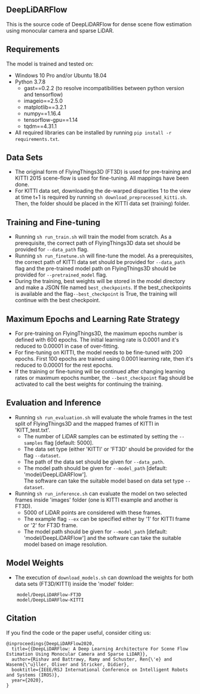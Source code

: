 ## DeepLiDARFlow
This is the source code of DeepLiDARFlow for dense scene flow estimation using monocular camera and sparse LiDAR.

## Requirements
The model is trained and tested on:  
- Windows 10 Pro and/or Ubuntu 18.04
- Python 3.7.8
    - gast==0.2.2 (to resolve incompatibilities between python version and tensorflow)
    - imageio==2.5.0
    - matplotlib==3.2.1
    - numpy==1.16.4
    - tensorflow-gpu==1.14
    - tqdm==4.31.1
- All required libraries can be installed by running `pip install -r requirements.txt`.

## Data Sets
- The original form of FlyingThings3D (FT3D) is used for pre-training and KITTI 2015 scene-flow is used for fine-tuning. All mappings have been done.
- For KITTI data set, downloading the de-warped disparities 1 to the view at time t+1 is required by running `sh download_preprocessed_kitti.sh`. 
Then, the folder should be placed in the KITTI data set (training) folder.

## Training and Fine-tuning
- Running `sh run_train.sh` will train the model from scratch. As a prerequisite, the correct path of FlyingThings3D data set should be provided for `--data_path` flag.
- Running `sh run_finetune.sh` will fine-tune the model. As a prerequisites, the correct path of KITTI data set should be provided for `--data_path` flag and 
  the pre-trained model path on FlyingThings3D should be provided for `--pretrained_model` flag.  
- During the training, best weights will be stored in the model directory and make a JSON file named `best_checkpoints`. If the best_checkpoints is available and 
  the flag`--best_checkpoint` is True, the training will continue with the best checkpoint.
 
## Maximum Epochs and Learning Rate Strategy
- For pre-training on FlyingThings3D, the maximum epochs number is defined with 600 epochs. The initial learning rate is 0.0001 and it's reduced to 0.00001 in case of over-fitting.
- For fine-tuning on KITTI, the model needs to be fine-tuned with 200 epochs. First 100 epochs are trained using 0.0001 learning rate, then it's reduced to 0.00001 for the rest epochs.
- If the training or fine-tuning will be continued after changing learning rates or maximum epochs number, the `--best_checkpoint` flag should be activated to call the best weights for continuing the training.  

## Evaluation and Inference
- Running `sh run_evaluation.sh` will evaluate the whole frames in the test split of FlyingThings3D and the mapped frames of KITTI in 'KITT_test.txt'.  
    - The number of LiDAR samples can be estimated by setting the `--samples` flag [default: 5000]. 
    - The data set type (either 'KITTI' or 'FT3D' should be provided for the flag `--dataset`.
    - The path of the data set should be given for `--data_path`.
    - The model path should be given for `--model_path` [default: 'model/DeepLiDARFlow'].      
      The software can take the suitable model based on data set type `--dataset`.
- Running `sh run_inference.sh` can evaluate the model on two selected frames inside 'images' folder (one is KITTI example and another  is FT3D). 
    - 5000 of LiDAR points are considered with these frames.
    - The example flag `--ex` can be specified either by '1' for KITTI frame or '2' for FT3D frame. 
    - The model path should be given for `--model_path` [default: 'model/DeepLiDARFlow'] and the software can take the suitable model based on image resolution.

## Model Weights
- The execution of `download_models.sh` can download the weights for both data sets (FT3D/KITTI) inside the 'model' folder:
```
	model/DeepLiDARFlow-FT3D
	model/DeepLiDARFlow-KITTI
```

## Citation
If you find the code or the paper useful, consider citing us:
```
@inproceedings{DeepLiDARFlow2020,
  title={{DeepLiDARFlow: A Deep Learning Architecture For Scene Flow Estimation Using Monocular Camera and Sparse LiDAR}},
  author={Rishav and Battrawy, Ramy and Schuster, Ren{\'e} and Wasenm{\"u}ller, Oliver and Stricker, Didier},
  booktitle={IEEE/RSJ International Conference on Intelligent Robots and Systems (IROS)},
  year={2020},
}
```
